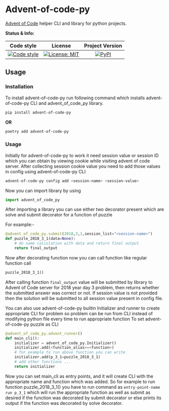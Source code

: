 # Advent-of-code-py
[Advent of Code][advent_of_code_link] helper CLI and library for python projects.

**Status & Info:**

| Code style | License | Project Version |
| :---: | :---: | :---: |
| [![Code style][black_badge]][black_link] | [![License: MIT][license_badge]][license_link] | [![PyPI][project_badge]][project_link] |

## Usage

### Installation
To install advent-of-code-py run following command which installs advent-of-code-py CLI and advent_of_code_py library.
```bash
pip install advent-of-code-py
```

__OR__

```bash
poetry add advent-of-code-py
```

### Usage
Initially for advent-of-code-py to work it need session value or session ID which you can obtain by viewing cookie while visiting advent of code server.
After collecting session cookie value you need to add those values in config using advent-of-code-py CLI
```bash
advent-of-code-py config add <session-name> <session-value>
```

Now you can import library by using
```python
import advent_of_code_py
```

After importing a library you can use either two decorator present which are solve and submit decorator for a function of puzzle

For example:-
```python
@advent_of_code_py.submit(2018,3,1,session_list="<session-name>")
def puzzle_2018_3_1(data=None):
    # do some calculation with data and return final output
    return final_output
```

Now after decorating function now you can call function like regular function call
```python
puzzle_2018_3_1()
```
After calling function `final_output` value will be submitted by library to Advent of Code server for 2018 year day 3
problem, then returns whether the submitted answer was correct or not. If session value is not provided then
the solution will be submitted to all session value present in config file.

You can also use advent-of-code-py builtin Initializer and runner to create appropriate CLI for problem so
problem can be run from CLI instead of modifying python file every time to run appropriate function
To set advent-of-code-py puzzle as CLI
```python
@advent_of_code_py.advent_runner()
def main_cli():
    initializer = advent_of_code_py.Initializer()
    initializer.add(<function_alias>=<function>)
    # for example to run above function you can write
    initializer.add(p_3_1=puzzle_2018_3_1)
    # add other functions ...
    return initializer
```
Now you can set main_cli as entry points, and it will create CLI with the appropriate name and function which was added.
So for example to run function puzzle_2018_3_1() you have to run command as `entry-point-name run p_3_1` which
will run the appropriate function as well as submit as desired if the function was decorated by submit decorator or else
prints its output if the function was decorated by solve decorator.

[advent_of_code_link]: https://adventofcode.com

[black_badge]: https://img.shields.io/badge/code%20style-black-000000.svg?style=for-the-badge
[black_link]: https://github.com/ambv/black

[license_badge]: https://img.shields.io/github/license/iamsauravsharma/advent-of-code-py.svg?style=for-the-badge
[license_link]: LICENSE

[project_badge]: https://img.shields.io/pypi/v/advent-of-code-py?style=for-the-badge&color=blue&logo=python
[project_link]: https://pypi.org/project/advent-of-code-py

